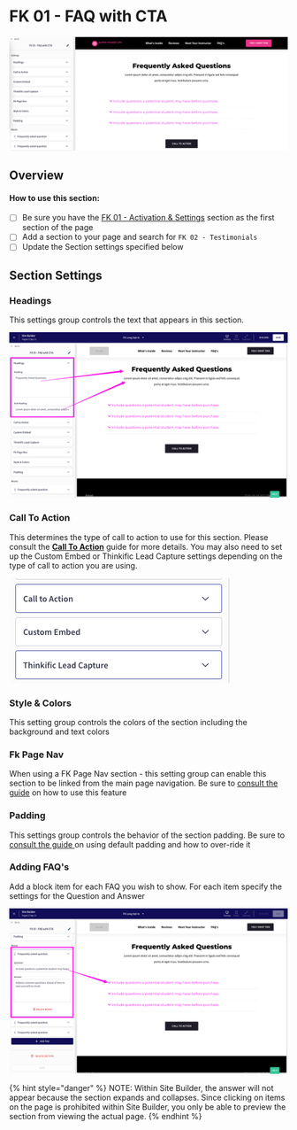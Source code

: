 # FK 01 - FAQ with CTA

![](<../../../.gitbook/assets/Screen Shot 2022-03-20 at 3.59.19 PM.png>)

## Overview

#### How to use this section:

* [ ] Be sure you have the [FK 01 - Activation & Settings](fk-01-activation-and-settings.md) section as the first section of the page
* [ ] Add a section to your page and search for `FK 02 - Testimonials`
* [ ] Update the Section settings specified below

## Section Settings

### Headings

This settings group controls the text that appears in this section.

![](<../../../.gitbook/assets/Site-Builder-Thinkific - 2022-04-30T133000.688.png>)

### Call To Action

This determines the type of call to action to use for this section. Please consult the [**Call To Action**](../../../using-funnel-kits.md#call-to-action) guide for more details. You may also need to set up the Custom Embed or Thinkific Lead Capture settings depending on the type of call to action you are using.

![](<../../../.gitbook/assets/Screen Shot 2022-04-30 at 11.42.32 AM.png>)

### Style & Colors

This setting group controls the colors of the section including the background and text colors

### Fk Page Nav

When using a FK Page Nav section - this setting group can enable this section to be linked from the main page navigation. Be sure to [consult the guide](../../../using-funnel-kits.md#fk-page-nav) on how to use this feature

### Padding

This settings group controls the behavior of the section padding. Be sure to [consult the guide ](../../../using-funnel-kits.md#padding)on using default padding and how to over-ride it

### Adding FAQ's

Add a block item for each FAQ you wish to show. For each item specify the settings for the Question and Answer

![](<../../../.gitbook/assets/Site-Builder-Thinkific - 2022-04-30T133328.094.png>)

{% hint style="danger" %}
NOTE: Within Site Builder, the answer will not appear because the section expands and collapses. Since clicking on items on the page is prohibited within Site Builder, you only be able to preview the section from viewing the actual page.
{% endhint %}

